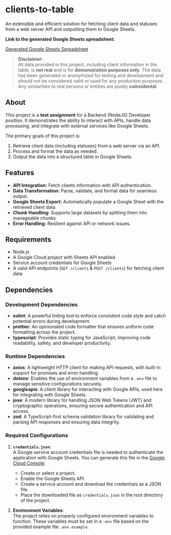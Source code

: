 # clients-to-table

An extensible and efficient solution for fetching client data and statuses from a
web server API and outputting them to Google Sheets.

**Link to the generated Google Sheets spreadsheet:**

[Generated Google Sheets Spreadsheet](https://docs.google.com/spreadsheets/d/1MoLDG4CoajnYEx_M4vD-gwwPW3VeSmZ3Jb8jhOmow5Y/edit?usp=sharing)

> **Disclaimer:**  
> All data provided in this project, including client information in the table, is
**not real** and is for **demonstration purposes only**. The data has been generated
or anonymized for testing and development and should not be considered valid or used
for any production purposes. Any similarities to real persons or entities are purely
**coincidental**.

## About

This project is a **test assignment** for a Backend (NodeJS) Developer position.
It demonstrates the ability to interact with APIs, handle data processing, and
integrate with external services like Google Sheets.

The primary goals of this project is:
1. Retrieve client data (including statuses) from a web server via an API.
2. Process and format the data as needed.
3. Output the data into a structured table in Google Sheets.

## Features

- **API Integration:** Fetch clients information with API authentication.
- **Data Transformation:** Parse, validate, and format data for seamless output.
- **Google Sheets Export:** Automatically populate a Google Sheet with the retrieved client data.
- **Chunk Handling:** Supports large datasets by splitting them into manageable chunks.
- **Error Handling:** Resilient against API or network issues.

## Requirements

- Node.js
- A Google Cloud project with Sheets API enabled
- Service account credentials for Google Sheets
- A valid API endpoints (`GET /clients` & `POST /clients`) for fetching client data

## Dependencies

### Development Dependencies
- **eslint**: A powerful linting tool to enforce consistent code style and catch potential errors during development.
- **prettier**: An opinionated code formatter that ensures uniform code formatting across the project.
- **typescript**: Provides static typing for JavaScript, improving code readability, safety, and developer productivity.

### Runtime Dependencies
- **axios**: A lightweight HTTP client for making API requests, with built-in support for promises and error handling.
- **dotenv**: Enables the use of environment variables from a `.env` file to manage sensitive configurations securely.
- **googleapis**: A client library for interacting with Google APIs, used here for integrating with Google Sheets.
- **jose**: A modern library for handling JSON Web Tokens (JWT) and cryptographic operations, ensuring secure authentication and API access.
- **zod**: A TypeScript-first schema validation library for validating and parsing API responses and ensuring data integrity.

### Required Configurations

1. **`credentials.json`**:  
A Google service account credentials file is needed to authenticate the application with Google Sheets.
You can generate this file in the [Google Cloud Console](https://console.cloud.google.com):
    - Create or select a project.
    - Enable the Google Sheets API.
    - Create a service account and download the credentials as a JSON file.
    - Place the downloaded file as `credentials.json` in the root directory of the project.

2. **Environment Variables**:  
The project relies on properly configured environment variables to function.
These variables must be set in a `.env` file based on the provided example file `.env.example`.

